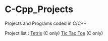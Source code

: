 # C-Cpp_Projects
Projects and Programs coded in C/C++

Project list :
  [Tetris](https://github.com/OthmaneKaz/C-Cpp_Projects/blob/main/Tetris.c) (C only)
  [Tic Tac Toe](https://github.com/OthmaneKaz/C-Cpp_Projects/blob/main/Tic-Tac_Toe.c) (C only)
  
